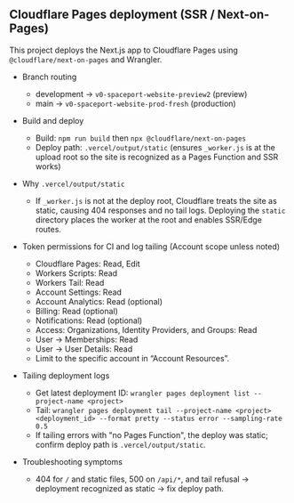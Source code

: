 ## Cloudflare Pages deployment (SSR / Next-on-Pages)

This project deploys the Next.js app to Cloudflare Pages using `@cloudflare/next-on-pages` and Wrangler.

- Branch routing
  - development → `v0-spaceport-website-preview2` (preview)
  - main → `v0-spaceport-website-prod-fresh` (production)

- Build and deploy
  - Build: `npm run build` then `npx @cloudflare/next-on-pages`
  - Deploy path: `.vercel/output/static` (ensures `_worker.js` is at the upload root so the site is recognized as a Pages Function and SSR works)

- Why `.vercel/output/static`
  - If `_worker.js` is not at the deploy root, Cloudflare treats the site as static, causing 404 responses and no tail logs. Deploying the `static` directory places the worker at the root and enables SSR/Edge routes.

- Token permissions for CI and log tailing (Account scope unless noted)
  - Cloudflare Pages: Read, Edit
  - Workers Scripts: Read
  - Workers Tail: Read
  - Account Settings: Read
  - Account Analytics: Read (optional)
  - Billing: Read (optional)
  - Notifications: Read (optional)
  - Access: Organizations, Identity Providers, and Groups: Read
  - User → Memberships: Read
  - User → User Details: Read
  - Limit to the specific account in “Account Resources”.

- Tailing deployment logs
  - Get latest deployment ID: `wrangler pages deployment list --project-name <project>`
  - Tail: `wrangler pages deployment tail --project-name <project> <deployment_id> --format pretty --status error --sampling-rate 0.5`
  - If tailing errors with "no Pages Function", the deploy was static; confirm deploy path is `.vercel/output/static`.

- Troubleshooting symptoms
  - 404 for `/` and static files, 500 on `/api/*`, and tail refusal → deployment recognized as static → fix deploy path.



